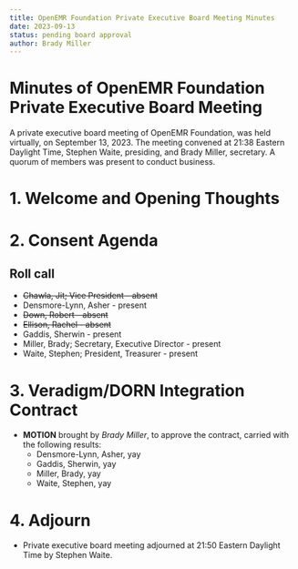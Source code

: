 ```yaml
---
title: OpenEMR Foundation Private Executive Board Meeting Minutes
date: 2023-09-13
status: pending board approval
author: Brady Miller
---
```


# Minutes of OpenEMR Foundation Private Executive Board Meeting

A private executive board meeting of OpenEMR Foundation, was held virtually, on September 13, 2023. The meeting convened at 21:38 Eastern Daylight Time, Stephen Waite, presiding, and Brady Miller, secretary. A quorum of members was present to conduct business.

# 1. Welcome and Opening Thoughts

# 2. Consent Agenda
## Roll call
  - ~~Chawla, Jit; Vice President - absent~~
  - Densmore-Lynn, Asher - present
  - ~~Down, Robert - absent~~
  - ~~Ellison, Rachel - absent~~
  - Gaddis, Sherwin - present
  - Miller, Brady; Secretary, Executive Director - present
  - Waite, Stephen; President, Treasurer - present

# 3. Veradigm/DORN Integration Contract
  - **MOTION** brought by _Brady Miller_, to approve the contract, carried with the following results:
    - Densmore-Lynn, Asher, yay
    - Gaddis, Sherwin, yay
    - Miller, Brady, yay
    - Waite, Stephen, yay
  
# 4. Adjourn
  - Private executive board meeting adjourned at 21:50 Eastern Daylight Time by Stephen Waite.
